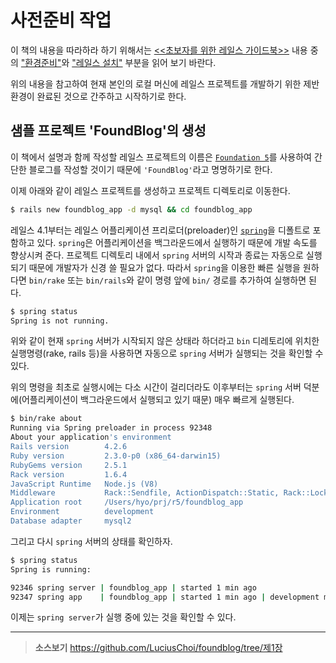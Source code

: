 # 사전준비 작업

이 책의 내용을 따라하라 하기 위해서는 [<<초보자를 위한 레일스 가이드북>>](https://www.gitbook.io/book/rorlab/railsguidebook) 내용 중의 ["환경준비"](http://rorlab.gitbooks.io/railsguidebook/contents/environments.html)와 ["레일스 설치"](http://rorlab.gitbooks.io/railsguidebook/contents/rails/install.html) 부분을 읽어 보기 바란다.

위의 내용을 참고하여 현재 본인의 로컬 머신에 레일스 프로젝트를 개발하기 위한 제반 환경이 완료된 것으로 간주하고 시작하기로 한다.

## 샘플 프로젝트 'FoundBlog'의 생성

이 책에서 설명과 함께 작성할 레일스 프로젝트의 이름은 [`Foundation 5`](http://foundation.zurb.com)를 사용하여 간단한 블로그를 작성할 것이기 때문에 `'FoundBlog'`라고 명명하기로 한다.

이제 아래와 같이 레일스 프로젝트를 생성하고 프로젝트 디렉토리로 이동한다.

```bash
$ rails new foundblog_app -d mysql && cd foundblog_app
```

레일스 4.1부터는 레일스 어플리케이션 프리로더(preloader)인 [`spring`](https://github.com/rails/spring)을 디폴트로 포함하고 있다. `spring`은 어플리케이션을 백그라운드에서 실행하기 때문에 개발 속도를 향상시켜 준다. 프로젝트 디렉토리 내에서 `spring` 서버의 시작과 종료는 자동으로 실행되기 때문에 개발자가 신경 쓸 필요가 없다. 따라서 `spring`을 이용한 빠른 실행을 원하다면 `bin/rake` 또는 `bin/rails`와 같이 명령 앞에 `bin/` 경로를 추가하여 실행하면 된다.

```bash
$ spring status
Spring is not running.
```

위와 같이 현재 `spring` 서버가 시작되지 않은 상태라 하더라고 `bin` 디레토리에 위치한 실행명령(rake, rails 등)을 사용하면 자동으로 `spring` 서버가 실행되는 것을 확인할 수 있다.

위의 명령을 최초로 실행시에는 다소 시간이 걸리더라도 이후부터는 `spring` 서버 덕분에(어플리케이션이 백그라운드에서 실행되고 있기 때문) 매우 빠르게 실행된다.

```bash
$ bin/rake about
Running via Spring preloader in process 92348
About your application's environment
Rails version        4.2.6
Ruby version         2.3.0-p0 (x86_64-darwin15)
RubyGems version     2.5.1
Rack version         1.6.4
JavaScript Runtime   Node.js (V8)
Middleware           Rack::Sendfile, ActionDispatch::Static, Rack::Lock, #<ActiveSupport::Cache::Strategy::LocalCache::Middleware:0x007faf5a9ec0a8>, Rack::Runtime, Rack::MethodOverride, ActionDispatch::RequestId, Rails::Rack::Logger, ActionDispatch::ShowExceptions, WebConsole::Middleware, ActionDispatch::DebugExceptions, ActionDispatch::RemoteIp, ActionDispatch::Reloader, ActionDispatch::Callbacks, ActiveRecord::Migration::CheckPending, ActiveRecord::ConnectionAdapters::ConnectionManagement, ActiveRecord::QueryCache, ActionDispatch::Cookies, ActionDispatch::Session::CookieStore, ActionDispatch::Flash, ActionDispatch::ParamsParser, Rack::Head, Rack::ConditionalGet, Rack::ETag
Application root     /Users/hyo/prj/r5/foundblog_app
Environment          development
Database adapter     mysql2
```

그리고 다시 `spring` 서버의 상태를 확인하자.

```bash
$ spring status
Spring is running:

92346 spring server | foundblog_app | started 1 min ago
92347 spring app    | foundblog_app | started 1 min ago | development mode
```

이제는 `spring server`가 실행 중에 있는 것을 확인할 수 있다.

---

> **소스보기** https://github.com/LuciusChoi/foundblog/tree/제1장

